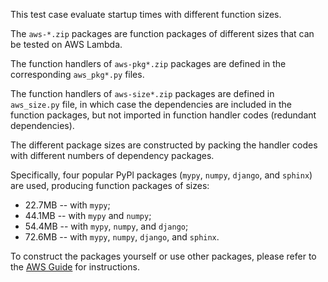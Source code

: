 This test case evaluate startup times with different function sizes.

The `aws-*.zip` packages are function packages of different sizes that can be tested on AWS Lambda.

The function handlers of `aws-pkg*.zip` packages are defined in the corresponding `aws_pkg*.py` files.

The function handlers of `aws-size*.zip` packages are defined in `aws_size.py` file, in which case the dependencies are included in the function packages, but not imported in function handler codes (redundant dependencies).

The different package sizes are constructed by packing the handler codes with different numbers of dependency packages. 

Specifically, four popular PyPl packages (`mypy`, `numpy`, `django`, and `sphinx`) are used, producing function packages of sizes:
* 22.7MB -- with `mypy`;
* 44.1MB -- with `mypy` and `numpy`;
* 54.4MB -- with `mypy`, `numpy`, and `django`;
* 72.6MB -- with `mypy`, `numpy`, `django`, and `sphinx`.

To construct the packages yourself or use other packages, please refer to the [AWS Guide](https://docs.aws.amazon.com/lambda/latest/dg/python-package.html) for instructions.
